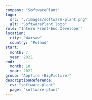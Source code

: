 ```yaml
---
company: "SoftwarePlant"
logo: 
  src: "./images/software-plant.png"
  alt: "SoftwarePlant logo"
role: "Intern Front-End Developer"
location:
  city: "Warsaw"
  country: "Poland"
start:
  month: 7
  year: 2021
end:
  month: 10
  year: 2021
group: "Appfire (BigPicture)"
descriptionReference:
  cv: "software-plant"
  page: "software-plant"
---
```

